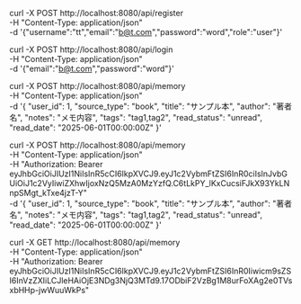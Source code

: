 
curl -X POST http://localhost:8080/api/register \
  -H "Content-Type: application/json" \
  -d '{"username":"tt","email":"b@t.com","password":"word","role":"user"}'

curl -X POST http://localhost:8080/api/login \
  -H "Content-Type: application/json" \
  -d '{"email":"b@t.com","password":"word"}'

curl -X POST http://localhost:8080/api/memory \
  -H "Content-Type: application/json" \
  -d '{
    "user_id": 1,
    "source_type": "book",
    "title": "サンプル本",
    "author": "著者名",
    "notes": "メモ内容",
    "tags": "tag1,tag2",
    "read_status": "unread",
    "read_date": "2025-06-01T00:00:00Z"
  }'

curl -X POST http://localhost:8080/api/memory \
  -H "Content-Type: application/json" \
  -H "Authorization: Bearer eyJhbGciOiJIUzI1NiIsInR5cCI6IkpXVCJ9.eyJ1c2VybmFtZSI6InR0ciIsInJvbGUiOiJ1c2VyIiwiZXhwIjoxNzQ5MzA0MzYzfQ.C6tLkPY_lKxCucsiFJkX93YkLNnpSMgt_kTxe4jzT-Y" \
  -d '{
    "user_id": 1,
    "source_type": "book",
    "title": "サンプル本",
    "author": "著者名",
    "notes": "メモ内容",
    "tags": "tag1,tag2",
    "read_status": "unread",
    "read_date": "2025-06-01T00:00:00Z"
  }'

curl -X GET http://localhost:8080/api/memory \
  -H "Content-Type: application/json" \
  -H "Authorization: Bearer eyJhbGciOiJIUzI1NiIsInR5cCI6IkpXVCJ9.eyJ1c2VybmFtZSI6InR0Iiwicm9sZSI6InVzZXIiLCJleHAiOjE3NDg3NjQ3MTd9.17ODbiF2VzBg1M8urFoXAg2e0TVsxbHHp-jwWuuWkPs"
